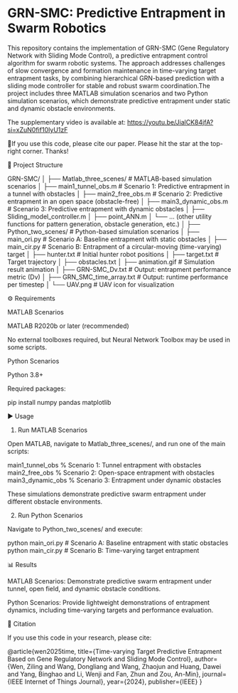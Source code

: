 # GRN-SMC: Predictive Entrapment in Swarm Robotics

This repository contains the implementation of GRN-SMC (Gene Regulatory Network with Sliding Mode Control), a predictive entrapment control algorithm for swarm robotic systems.
The approach addresses challenges of slow convergence and formation maintenance in time-varying target entrapment tasks, by combining hierarchical GRN-based prediction with a sliding mode controller for stable and robust swarm coordination.The project includes three MATLAB simulation scenarios and two Python simulation scenarios, which demonstrate predictive entrapment under static and dynamic obstacle environments.

The supplementary video is available at: https://youtu.be/JialCK84jfA?si=xZuN0fif10IyU1zF

🌈If you use this code, please cite our paper. Please hit the star at the top-right corner. Thanks!


📂 Project Structure


GRN-SMC/
│
├── Matlab_three_scenes/          # MATLAB-based simulation scenarios
│   ├── main1_tunnel_obs.m        # Scenario 1: Predictive entrapment in a tunnel with obstacles
│   ├── main2_free_obs.m          # Scenario 2: Predictive entrapment in an open space (obstacle-free)
│   ├── main3_dynamic_obs.m       # Scenario 3: Predictive entrapment with dynamic obstacles
│   ├── Sliding_model_controller.m
│   ├── point_ANN.m
│   └── ... (other utility functions for pattern generation, obstacle generation, etc.)
│
├── Python_two_scenes/            # Python-based simulation scenarios
│   ├── main_ori.py               # Scenario A: Baseline entrapment with static obstacles
│   ├── main_cir.py               # Scenario B: Entrapment of a circular-moving (time-varying) target
│   ├── hunter.txt                # Initial hunter robot positions
│   ├── target.txt                # Target trajectory
│   ├── obstacles.txt
│   ├── animation.gif             # Simulation result animation
│   ├── GRN-SMC_Dv.txt            # Output: entrapment performance metric (Dv)
│   ├── GRN_SMC_time_array.txt    # Output: runtime performance per timestep
│   └── UAV.png                   # UAV icon for visualization



⚙️ Requirements

MATLAB Scenarios

MATLAB R2020b or later (recommended)

No external toolboxes required, but Neural Network Toolbox may be used in some scripts.

Python Scenarios

Python 3.8+

Required packages:

pip install numpy pandas matplotlib

▶️ Usage

1. Run MATLAB Scenarios

Open MATLAB, navigate to Matlab_three_scenes/, and run one of the main scripts:

main1_tunnel_obs    % Scenario 1: Tunnel entrapment with obstacles
main2_free_obs      % Scenario 2: Open-space entrapment with obstacles
main3_dynamic_obs   % Scenario 3: Entrapment under dynamic obstacles


These simulations demonstrate predictive swarm entrapment under different obstacle environments.

2. Run Python Scenarios

Navigate to Python_two_scenes/ and execute:

python main_ori.py   # Scenario A: Baseline entrapment with static obstacles
python main_cir.py   # Scenario B: Time-varying target entrapment

📊 Results

MATLAB Scenarios:
Demonstrate predictive swarm entrapment under tunnel, open field, and dynamic obstacle conditions.

Python Scenarios:
Provide lightweight demonstrations of entrapment dynamics, including time-varying targets and performance evaluation.

📌 Citation

If you use this code in your research, please cite:

@article{wen2025time,
  title={Time-varying Target Predictive Entrapment Based on Gene Regulatory Network and Sliding Mode Control},
  author={Wen, Ziling and Wang, Dongliang and Wang, Zhaojun and Huang, Dawei and Yang, Binghao and Li, Wenji and Fan, Zhun and Zou, An-Min},
  journal={IEEE Internet of Things Journal},
  year={2024},
  publisher={IEEE}
}
